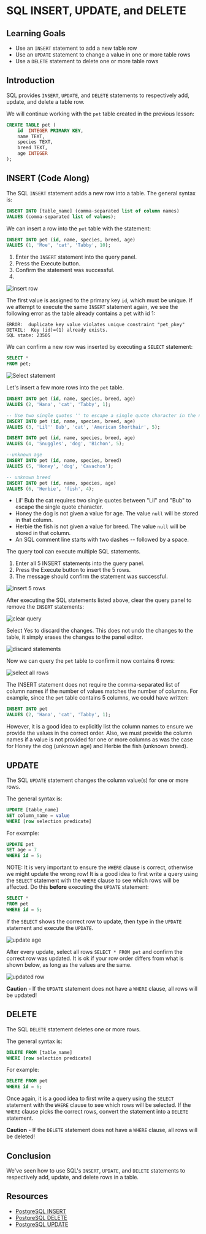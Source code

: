 # SQL INSERT, UPDATE, and DELETE

## Learning Goals

- Use an  `INSERT` statement to add a new table row
- Use an  `UPDATE` statement to change a value in one or more table rows
- Use a `DELETE` statement to delete one or more table rows

## Introduction

SQL provides `INSERT`, `UPDATE`, and `DELETE`  statements to respectively
add, update, and delete a table row.

We will continue working with the
`pet` table created in the previous lesson:

```sql
CREATE TABLE pet (
	id  INTEGER PRIMARY KEY,
	name TEXT,
	species TEXT,
	breed TEXT,
	age INTEGER
);
```

## INSERT  (Code Along)

The SQL `INSERT` statement adds a new row into a table.
The general syntax is:

```sql
INSERT INTO [table_name] (comma-separated list of column names)
VALUES (comma-separated list of values);
```

We can insert a row into the `pet` table with the statement:

```sql
INSERT INTO pet (id, name, species, breed, age) 
VALUES (1, 'Moe', 'cat', 'Tabby', 10);
```

1. Enter the `INSERT` statement into the query panel.
2. Press the Execute button.
3. Confirm the statement was successful.
4.
![insert row](https://curriculum-content.s3.amazonaws.com/6036/sql-insert-statement/insert1.png)

The first value  is assigned to the primary key `id`, which must be unique.
If we attempt to execute the same `INSERT` statement again, we see the following
error as the table already contains a pet with id 1:

```text
ERROR:  duplicate key value violates unique constraint "pet_pkey"
DETAIL:  Key (id)=(1) already exists.
SQL state: 23505
```


We can confirm a new row was inserted by executing a `SELECT` statement:

```sql
SELECT *
FROM pet;
```

![Select statement](https://curriculum-content.s3.amazonaws.com/6036/sql-insert-statement/select1row.png)


Let's insert a few more rows into the `pet` table.

```sql
INSERT INTO pet (id, name, species, breed, age) 
VALUES (2, 'Hana', 'cat', 'Tabby', 1);

-- Use two single quotes '' to escape a single quote character in the name
INSERT INTO pet (id, name, species, breed, age) 
VALUES (3, 'Lil'' Bub', 'cat', 'American Shorthair', 5);

INSERT INTO pet (id, name, species, breed, age) 
VALUES (4, 'Snuggles', 'dog', 'Bichon', 5);

--unknown age
INSERT INTO pet (id, name, species, breed)
VALUES (5, 'Honey', 'dog', 'Cavachon');

-- unknown breed
INSERT INTO pet (id, name, species, age)
VALUES (6, 'Herbie', 'fish', 4);
```

- Lil' Bub the cat requires two single quotes between "Lil" and "Bub" to escape the single quote character.
- Honey the dog is not given a value for age.  The value `null` will be stored in that column.
- Herbie the fish is not given a value for breed.  The value `null` will be stored in that column.
- An SQL comment line starts with two dashes -- followed by a space.

The query tool can execute multiple SQL statements.

1. Enter all 5 INSERT statements into the query panel.
2. Press the Execute button to insert the 5 rows.
3. The message should confirm the statement was successful.

![insert 5 rows](https://curriculum-content.s3.amazonaws.com/6036/sql-insert-statement/insert5rows.png)

After executing the SQL statements listed above, clear the query panel
to remove the `INSERT` statements:

![clear query](https://curriculum-content.s3.amazonaws.com/6036/sql-select-statement/clearquery.png)

Select Yes to discard the changes.  This does not undo the changes to the table, it simply erases
the changes to the panel editor.

![discard statements](https://curriculum-content.s3.amazonaws.com/6036/sql-select-statement/confirmdiscard.png)


Now we can query the `pet` table to confirm it now contains 6 rows:

![select all rows](https://curriculum-content.s3.amazonaws.com/6036/sql-insert-statement/select6rows.png
)


The INSERT statement does not require the
comma-separated list of column names
if the number of values matches the number of columns.
For example, since the `pet` table contains 5 columns,
we could have written:

```sql
INSERT INTO pet 
VALUES (2, 'Hana', 'cat', 'Tabby', 1);
```

However, it is a good idea to explicitly list the column
names to ensure we provide the values in the correct order.
Also, we must provide the column names if a value
is not provided for one or more columns as was the case
for Honey the dog (unknown age) and Herbie the fish (unknown breed).


## UPDATE

The SQL `UPDATE` statement changes the column value(s) for one or more rows.

The general syntax is:

```sql
UPDATE [table_name] 
SET column_name = value
WHERE [row selection predicate]
```

For example:

```SQL
UPDATE pet
SET age = 7
WHERE id = 5;
```

NOTE: It is very important to ensure the `WHERE` clause is correct, otherwise we might
update the wrong row!    It is a good idea to first write a query using the `SELECT`
statement with the `WHERE` clause to see which rows will be affected.  Do this **before**
executing the `UPDATE` statement:

```SQL
SELECT *
FROM pet
WHERE id = 5;
```

If the `SELECT` shows the correct row to update, then type in the `UPDATE` statement
and execute the `UPDATE`.

![update age](https://curriculum-content.s3.amazonaws.com/6036/sql-insert-statement/updateage.png)

After every update, select all rows `SELECT * FROM pet`
and confirm the correct row was updated.  It is ok if your row order
differs from what is shown below, as long as the values are the same.

![updated row](https://curriculum-content.s3.amazonaws.com/6036/sql-insert-statement/updatedrow.png)


**Caution** - If the `UPDATE` statement does not have a `WHERE` clause, all rows will be updated!


## DELETE

The SQL `DELETE` statement deletes one or more rows.

The general syntax is:

```sql
DELETE FROM [table_name] 
WHERE [row selection predicate]
```

For example:

```SQL
DELETE FROM pet
WHERE id = 6;
```

Once again, it is a good idea to first write a query using the `SELECT`
statement with the `WHERE` clause to see which rows will be selected.
If the `WHERE` clause picks the correct rows, convert the statement
into a `DELETE` statement.

**Caution** - If the `DELETE` statement does not have a `WHERE` clause, all rows will be deleted!


## Conclusion

We've seen how to use SQL's `INSERT`, `UPDATE`, and `DELETE`  statements to respectively
add, update, and delete rows in a table.

## Resources

- [PostgreSQL INSERT](https://www.postgresql.org/docs/current/sql-insert.html)
- [PostgreSQL DELETE](https://www.postgresql.org/docs/current/sql-delete.html)
- [PostgreSQL UPDATE](https://www.postgresql.org/docs/current/sql-update.html)  